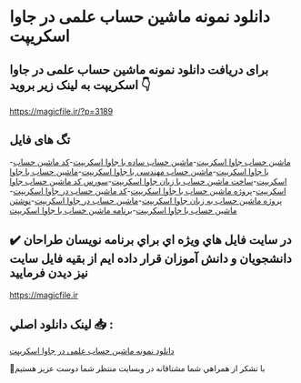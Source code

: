# دانلود نمونه ماشین حساب علمی در جاوا اسکریپت

## برای دریافت دانلود نمونه ماشین حساب علمی در جاوا اسکریپت به لینک زیر بروید 👇

https://magicfile.ir/?p=3189

## تگ های فایل

-[ماشین حساب جاوا اسکریپت](https://magicfile.ir/product/%d9%86%d9%85%d9%88%d9%86%d9%87-%d9%85%d8%a7%d8%b4%db%8c%d9%86-%d8%ad%d8%b3%d8%a7%d8%a8-%d8%b9%d9%84%d9%85%db%8c-%d8%af%d8%b1-%d8%ac%d8%a7%d9%88%d8%a7-%d8%a7%d8%b3%da%a9%d8%b1%db%8c%d9%be%d8%aa/)-[ماشین حساب ساده با جاوا اسکریپت](https://magicfile.ir/product/%d9%86%d9%85%d9%88%d9%86%d9%87-%d9%85%d8%a7%d8%b4%db%8c%d9%86-%d8%ad%d8%b3%d8%a7%d8%a8-%d8%b9%d9%84%d9%85%db%8c-%d8%af%d8%b1-%d8%ac%d8%a7%d9%88%d8%a7-%d8%a7%d8%b3%da%a9%d8%b1%db%8c%d9%be%d8%aa/)-[کد ماشین حساب با جاوا اسکریپت](https://magicfile.ir/product/%d9%86%d9%85%d9%88%d9%86%d9%87-%d9%85%d8%a7%d8%b4%db%8c%d9%86-%d8%ad%d8%b3%d8%a7%d8%a8-%d8%b9%d9%84%d9%85%db%8c-%d8%af%d8%b1-%d8%ac%d8%a7%d9%88%d8%a7-%d8%a7%d8%b3%da%a9%d8%b1%db%8c%d9%be%d8%aa/)-[ماشین حساب مهندسی با جاوا اسکریپت](https://magicfile.ir/product/%d9%86%d9%85%d9%88%d9%86%d9%87-%d9%85%d8%a7%d8%b4%db%8c%d9%86-%d8%ad%d8%b3%d8%a7%d8%a8-%d8%b9%d9%84%d9%85%db%8c-%d8%af%d8%b1-%d8%ac%d8%a7%d9%88%d8%a7-%d8%a7%d8%b3%da%a9%d8%b1%db%8c%d9%be%d8%aa/)-[ماشین حساب با جاوا اسکریپت](https://magicfile.ir/product/%d9%86%d9%85%d9%88%d9%86%d9%87-%d9%85%d8%a7%d8%b4%db%8c%d9%86-%d8%ad%d8%b3%d8%a7%d8%a8-%d8%b9%d9%84%d9%85%db%8c-%d8%af%d8%b1-%d8%ac%d8%a7%d9%88%d8%a7-%d8%a7%d8%b3%da%a9%d8%b1%db%8c%d9%be%d8%aa/)-[ساخت ماشین حساب با زبان جاوا اسکریپت](https://magicfile.ir/product/%d9%86%d9%85%d9%88%d9%86%d9%87-%d9%85%d8%a7%d8%b4%db%8c%d9%86-%d8%ad%d8%b3%d8%a7%d8%a8-%d8%b9%d9%84%d9%85%db%8c-%d8%af%d8%b1-%d8%ac%d8%a7%d9%88%d8%a7-%d8%a7%d8%b3%da%a9%d8%b1%db%8c%d9%be%d8%aa/)-[سورس کد ماشین حساب جاوا اسکریپت](https://magicfile.ir/product/%d9%86%d9%85%d9%88%d9%86%d9%87-%d9%85%d8%a7%d8%b4%db%8c%d9%86-%d8%ad%d8%b3%d8%a7%d8%a8-%d8%b9%d9%84%d9%85%db%8c-%d8%af%d8%b1-%d8%ac%d8%a7%d9%88%d8%a7-%d8%a7%d8%b3%da%a9%d8%b1%db%8c%d9%be%d8%aa/)-[پروژه ماشین حساب با جاوا اسکریپت](https://magicfile.ir/product/%d9%86%d9%85%d9%88%d9%86%d9%87-%d9%85%d8%a7%d8%b4%db%8c%d9%86-%d8%ad%d8%b3%d8%a7%d8%a8-%d8%b9%d9%84%d9%85%db%8c-%d8%af%d8%b1-%d8%ac%d8%a7%d9%88%d8%a7-%d8%a7%d8%b3%da%a9%d8%b1%db%8c%d9%be%d8%aa/)-[کد ماشین حساب در جاوا اسکریپت](https://magicfile.ir/product/%d9%86%d9%85%d9%88%d9%86%d9%87-%d9%85%d8%a7%d8%b4%db%8c%d9%86-%d8%ad%d8%b3%d8%a7%d8%a8-%d8%b9%d9%84%d9%85%db%8c-%d8%af%d8%b1-%d8%ac%d8%a7%d9%88%d8%a7-%d8%a7%d8%b3%da%a9%d8%b1%db%8c%d9%be%d8%aa/)-[پروژه ماشین حساب به زبان جاوا اسکریپت](https://magicfile.ir/product/%d9%86%d9%85%d9%88%d9%86%d9%87-%d9%85%d8%a7%d8%b4%db%8c%d9%86-%d8%ad%d8%b3%d8%a7%d8%a8-%d8%b9%d9%84%d9%85%db%8c-%d8%af%d8%b1-%d8%ac%d8%a7%d9%88%d8%a7-%d8%a7%d8%b3%da%a9%d8%b1%db%8c%d9%be%d8%aa/)-[ماشین حساب در جاوا اسکریپت](https://magicfile.ir/product/%d9%86%d9%85%d9%88%d9%86%d9%87-%d9%85%d8%a7%d8%b4%db%8c%d9%86-%d8%ad%d8%b3%d8%a7%d8%a8-%d8%b9%d9%84%d9%85%db%8c-%d8%af%d8%b1-%d8%ac%d8%a7%d9%88%d8%a7-%d8%a7%d8%b3%da%a9%d8%b1%db%8c%d9%be%d8%aa/)-[نوشتن ماشین حساب با جاوا اسکریپت](https://magicfile.ir/product/%d9%86%d9%85%d9%88%d9%86%d9%87-%d9%85%d8%a7%d8%b4%db%8c%d9%86-%d8%ad%d8%b3%d8%a7%d8%a8-%d8%b9%d9%84%d9%85%db%8c-%d8%af%d8%b1-%d8%ac%d8%a7%d9%88%d8%a7-%d8%a7%d8%b3%da%a9%d8%b1%db%8c%d9%be%d8%aa/)-[برنامه ماشین حساب با جاوا اسکریپت](https://magicfile.ir/product/%d9%86%d9%85%d9%88%d9%86%d9%87-%d9%85%d8%a7%d8%b4%db%8c%d9%86-%d8%ad%d8%b3%d8%a7%d8%a8-%d8%b9%d9%84%d9%85%db%8c-%d8%af%d8%b1-%d8%ac%d8%a7%d9%88%d8%a7-%d8%a7%d8%b3%da%a9%d8%b1%db%8c%d9%be%d8%aa/)

## ✔️ در سايت فايل هاي ويژه اي براي برنامه نويسان طراحان دانشجويان و دانش آموزان قرار داده ايم از بقيه فايل سايت نيز ديدن فرماييد

https://magicfile.ir


## لينک دانلود اصلي 📥 :

[دانلود نمونه ماشین حساب علمی در جاوا اسکریپت](https://magicfile.ir/product/%d9%86%d9%85%d9%88%d9%86%d9%87-%d9%85%d8%a7%d8%b4%db%8c%d9%86-%d8%ad%d8%b3%d8%a7%d8%a8-%d8%b9%d9%84%d9%85%db%8c-%d8%af%d8%b1-%d8%ac%d8%a7%d9%88%d8%a7-%d8%a7%d8%b3%da%a9%d8%b1%db%8c%d9%be%d8%aa/) 


🙏با تشکر از همراهي شما مشتاقانه در وبسایت منتظر شما دوست عزیز هستیم

